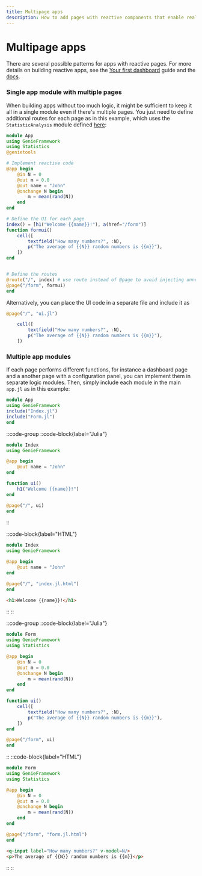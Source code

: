 ```yaml
---
title: Multipage apps
description: How to add pages with reactive components that enable real-time interactivity with the UI.
---
```


# Multipage apps

There are several possible patterns for apps with reactive pages. For more details on building reactive apps, see the [Your first dashboard](/docs/guides/first-dashboard) guide and the [docs](/docs/reference/reactive-UI).

### Single app module with multiple pages

When building apps without too much logic, it might be sufficient to keep it all in a single module even if there's multiple pages. You just need to define additional routes for each page as in this example, which uses the `StatisticAnalysis` module defined [here](/docs/guides/first-dashboard):

```julia [app.jl]
module App
using GenieFramework
using Statistics
@genietools

# Implement reactive code
@app begin
    @in N = 0
    @out m = 0.0
    @out name = "John"
    @onchange N begin
        m = mean(rand(N))
    end
end

# Define the UI for each page
index() = [h1("Welcome {{name}}!"), a(href="/form")]
function formui()
    cell([
        textfield("How many numbers?", :N),
        p("The average of {{N}} random numbers is {{m}}"),
    ])
end


# Define the routes
@route("/", index) # use route instead of @page to avoid injecting unnecessary javascript
@page("/form", formui)
end
```

Alternatively, you can place the UI code in a separate file and include it as
```julia [app.jl]
@page("/", "ui.jl")
```

```julia [ui.jl]
    cell([
        textfield("How many numbers?", :N),
        p("The average of {{N}} random numbers is {{m}}"),
    ])
```

### Multiple app modules

If each page performs different functions, for instance a dashboard page and a another page with a configuration panel, you can implement them in separate logic modules. Then, simply include each module in the main `app.jl` as in this example:

```julia [app.jl]
module App
using GenieFramework
include("Index.jl")
include("Form.jl")
end
```
::code-group
::code-block{label="Julia"}



```julia [Index.jl]
module Index
using GenieFramework

@app begin
    @out name = "John"
end

function ui()
    h1("Welcome {{name}}!")
end

@page("/", ui)
end
```
::

::code-block{label="HTML"}
```julia [Index.jl]
module Index
using GenieFramework

@app begin
    @out name = "John"
end

@page("/", "index.jl.html")
end
```

```html [index.jl.html]
<h1>Welcome {{name}}!</h1>
```
::
::

::code-group
::code-block{label="Julia"}
```julia [Form.jl]
module Form
using GenieFramework
using Statistics

@app begin
    @in N = 0
    @out m = 0.0
    @onchange N begin
        m = mean(rand(N))
    end
end

function ui()
    cell([
        textfield("How many numbers?", :N),
        p("The average of {{N}} random numbers is {{m}}"),
    ])
end

@page("/form", ui)
end
```
::
::code-block{label="HTML"}
```julia [Form.jl]
module Form
using GenieFramework
using Statistics

@app begin
    @in N = 0
    @out m = 0.0
    @onchange N begin
        m = mean(rand(N))
    end
end

@page("/form", "form.jl.html")
end
```

```html [form.jl.html]
<q-input label="How many numbers?" v-model=N/>
<p>The average of {{N}} random numbers is {{m}}</p>
```
::
::
